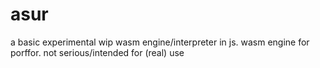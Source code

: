 # asur
a basic experimental wip wasm engine/interpreter in js. wasm engine for porffor. not serious/intended for (real) use
